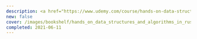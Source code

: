 ```yaml
---
description: <a href="https://www.udemy.com/course/hands-on-data-structures-and-algorithms-in-rust">Udemy "Hands-On Data Structures and Algorithms in Rust"</a><p/> A very interesting course, although the explain-while-typing style is not suited for the more complex topics, which would much benefit from a dedicated explanation.<br>Probably, a good choice for those familiar with the topics!
new: false
cover: /images/bookshelf/hands_on_data_structures_and_algorithms_in_rust.jpg
completed: 2021-06-11
---
```

